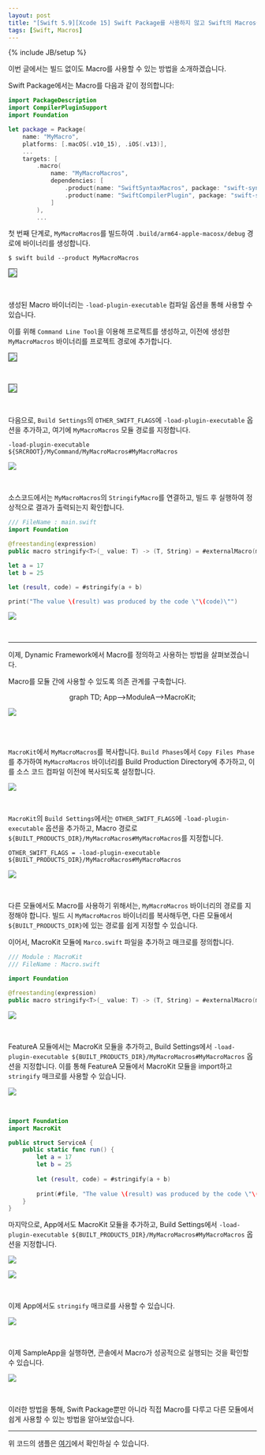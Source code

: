 ```yaml
---
layout: post
title: "[Swift 5.9][Xcode 15] Swift Package를 사용하지 않고 Swift의 Macros를 사용할 수 있을까? - 2"
tags: [Swift, Macros]
---
```

{% include JB/setup %}

이번 글에서는 빌드 없이도 Macro를 사용할 수 있는 방법을 소개하겠습니다.

Swift Package에서는 Macro를 다음과 같이 정의합니다:

```swift
import PackageDescription
import CompilerPluginSupport
import Foundation

let package = Package(
    name: "MyMacro",
    platforms: [.macOS(.v10_15), .iOS(.v13)],
    ...
    targets: [
        .macro(
            name: "MyMacroMacros",
            dependencies: [
                .product(name: "SwiftSyntaxMacros", package: "swift-syntax"),
                .product(name: "SwiftCompilerPlugin", package: "swift-syntax")
            ]
        ),
        ...
```

첫 번째 단계로, `MyMacroMacros`를 빌드하여 `.build/arm64-apple-macosx/debug` 경로에 바이너리를 생성합니다.

```shell
$ swift build --product MyMacroMacros
```

<p style="text-align:left;"><img src="{{ site.prod_url }}/image/2023/12/04.png" style="border: 1px solid #555;"/></p><br/>

생성된 Macro 바이너리는 `-load-plugin-executable` 컴파일 옵션을 통해 사용할 수 있습니다.

이를 위해 `Command Line Tool`을 이용해 프로젝트를 생성하고, 이전에 생성한 `MyMacroMacros` 바이너리를 프로젝트 경로에 추가합니다.

<p style="text-align:left;"><img src="{{ site.prod_url }}/image/2023/12/05.png" style="border: 1px solid #555;"/></p><br/>

<p style="text-align:left;"><img src="{{ site.prod_url }}/image/2023/12/06.png" style="border: 1px solid #555;"/></p><br/>

다음으로, `Build Settings`의 `OTHER_SWIFT_FLAGS`에 `-load-plugin-executable` 옵션을 추가하고, 여기에 `MyMacroMacros` 모듈 경로를 지정합니다.

```
-load-plugin-executable ${SRCROOT}/MyCommand/MyMacroMacros#MyMacroMacros
```

<p style="text-align:left;"><img src="{{ site.prod_url }}/image/2023/12/07.png"/></p><br/>

소스코드에서는 `MyMacroMacros`의 `StringifyMacro`를 연결하고, 빌드 후 실행하여 정상적으로 결과가 출력되는지 확인합니다.

```swift
/// FileName : main.swift
import Foundation

@freestanding(expression)
public macro stringify<T>(_ value: T) -> (T, String) = #externalMacro(module: "MyMacroMacros", type: "StringifyMacro")

let a = 17
let b = 25

let (result, code) = #stringify(a + b)

print("The value \(result) was produced by the code \"\(code)\"")
```

<p style="text-align:left;"><img src="{{ site.prod_url }}/image/2023/12/08.png"/></p><br/>

---

이제, Dynamic Framework에서 Macro를 정의하고 사용하는 방법을 살펴보겠습니다.

Macro를 모듈 간에 사용할 수 있도록 의존 관계를 구축합니다.

<div class="mermaid" style="display:flex;justify-content:center;"> 
graph TD;
    App-->ModuleA-->MacroKit;
</div>

<p style="text-align:left;"><img src="{{ site.prod_url }}/image/2023/12/09.png"/></p><br/><br/>

`MacroKit`에서 `MyMacroMacros`를 복사합니다. `Build Phases`에서 `Copy Files Phase`를 추가하여 `MyMacroMacros` 바이너리를 Build Production Directory에 추가하고, 이를 소스 코드 컴파일 이전에 복사되도록 설정합니다.

<p style="text-align:left;"><img src="{{ site.prod_url }}/image/2023/12/10.png"/></p><br/>

`MacroKit`의 `Build Settings`에서는 `OTHER_SWIFT_FLAGS`에 `-load-plugin-executable` 옵션을 추가하고, Macro 경로로 `${BUILT_PRODUCTS_DIR}/MyMacroMacros#MyMacroMacros`를 지정합니다.

```
OTHER_SWIFT_FLAGS = -load-plugin-executable ${BUILT_PRODUCTS_DIR}/MyMacroMacros#MyMacroMacros
```

<p style="text-align:left;"><img src="{{ site.prod_url }}/image/2023/12/15.png"/></p><br/>

다른 모듈에서도 Macro를 사용하기 위해서는, `MyMacroMacros` 바이너리의 경로를 지정해야 합니다. 빌드 시 `MyMacroMacros` 바이너리를 복사해두면, 다른 모듈에서 `${BUILT_PRODUCTS_DIR}`에 있는 경로를 쉽게 지정할 수 있습니다.

이어서, MacroKit 모듈에 `Marco.swift` 파일을 추가하고 매크로를 정의합니다.

```swift
/// Module : MacroKit
/// FileName : Macro.swift

import Foundation

@freestanding(expression)
public macro stringify<T>(_ value: T) -> (T, String) = #externalMacro(module: "MyMacroMacros", type: "StringifyMacro")
```

<p style="text-align:left;"><img src="{{ site.prod_url }}/image/2023/12/11.png"/></p><br/>

FeatureA 모듈에서는 MacroKit 모듈을 추가하고, Build Settings에서 `-load-plugin-executable ${BUILT_PRODUCTS_DIR}/MyMacroMacros#MyMacroMacros` 옵션을 지정합니다. 이를 통해 FeatureA 모듈에서 MacroKit 모듈을 import하고 `stringify` 매크로를 사용할 수 있습니다.

<p style="text-align:left;"><img src="{{ site.prod_url }}/image/2023/12/12.png"/></p><br/>

```swift
import Foundation
import MacroKit

public struct ServiceA {
    public static func run() {
        let a = 17
        let b = 25
        
        let (result, code) = #stringify(a + b)
        
        print(#file, "The value \(result) was produced by the code \"\(code)\"")
    }
}
```

마지막으로, App에서도 MacroKit 모듈을 추가하고, Build Settings에서 `-load-plugin-executable ${BUILT_PRODUCTS_DIR}/MyMacroMacros#MyMacroMacros` 옵션을 지정합니다.

<p style="text-align:left;"><img src="{{ site.prod_url }}/image/2023/12/13.png"/></p>
<p style="text-align:left;"><img src="{{ site.prod_url }}/image/2023/12/14.png"/></p><br/>

이제 App에서도 `stringify` 매크로를 사용할 수 있습니다.

<p style="text-align:left;"><img src="{{ site.prod_url }}/image/2023/12/16.png"/></p><br/>

이제 SampleApp을 실행하면, 콘솔에서 Macro가 성공적으로 실행되는 것을 확인할 수 있습니다.

<p style="text-align:left;"><img src="{{ site.prod_url }}/image/2023/12/17.png"/></p><br/>

이러한 방법을 통해, Swift Package뿐만 아니라 직접 Macro를 다루고 다른 모듈에서 쉽게 사용할 수 있는 방법을 알아보았습니다.

--- 

위 코드의 샘플은 [여기](https://github.com/minsOne/Experiment-Repo/tree/master/20231218)에서 확인하실 수 있습니다.